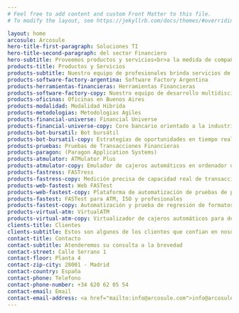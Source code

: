 ```yaml
---
# Feel free to add content and custom Front Matter to this file.
# To modify the layout, see https://jekyllrb.com/docs/themes/#overriding-theme-defaults

layout: home
arcosule: Arcosule
hero-title-first-paragraph: Soluciones TI
hero-title-second-paragraph: del sector Financiero
hero-subtitle: Proveemos productos y servicios<br>a la medida de compañías de clase mundial
products-title: Productos y Servicios
products-subtitle: Nuestro equipo de profesionales brinda servicios de desarrollo software.<br>Contamos con herramientas de emulación, testing, Core bancario y bots bursátiles.
products-software-factory-argentina: Software Factory Argentina
products-herramientas-financieras: Herramientas Financieras
products-software-factory-copy: Nuestro equipo de desarrollo multidisciplinario atiende el ciclo de vida completo:<br/> &#8226; Análisis<br/> &#8226; Desarrollo<br/> &#8226; Documentación<br/> &#8226; Implementaciones<br/> &#8226; Guardias<br/> &#8226; Soporte a inicidentes<br/>
products-oficinas: Oficinas en Buenos Aires
products-modalidad: Modalidad Hibrida
products-metodologias: Metodologias Agiles
products-financial-universe: Financial Universe
products-financial-universe-copy: Core bancario orientado a la industria automotriz
products-bot-bursatil: Bot bursátil
products-bot-bursatil-copy: Estrategias de oportunidades en tiempo real en la bolsa de valores
products-pruebas: Pruebas de Transacciones Financieras
products-paragon: (Paragon Application Systems)
products-atmulator: ATMulator Plus
products-atmulator-copy: Emulador de cajeros automáticos en ordenador de escritorio
products-fastress: FASTress
products-fastress-copy: Medición precisa de capacidad real de transacciones mediante pruebas de esfuerzo
products-web-fastest: Web FASTest
products-web-fastest-copy: Plataforma de automatización de pruebas de pagos totalmente online
products-fastest: FASTest para ATM, ISO y profesionales
products-fastest-copy: Automatización y prueba de regresión de formatos de mensajes financieros
products-virtual-atm: VirtualATM
products-virtual-atm-copy: Virtualizador de cajeros automáticos para desarrollo, prueba y validación de aplicaciones a nivel empresarial
clients-title: Clientes
clients-subtitle: Estos son algunos de los clientes que confian en nosotros
contact-title: Contacto
contact-subtitle: Atenderemos su consulta a la brevedad
contact-street: Calle Serrano 1
contact-floor: Planta 4
contact-zip-city: 28001 - Madrid
contact-country: España
contact-phone: Telefono
contact-phone-number: +34 620 62 05 54
contact-email: Email
contact-email-address: <a href="mailto:info@arcosule.com">info@arcosule.com</a>
---
```

